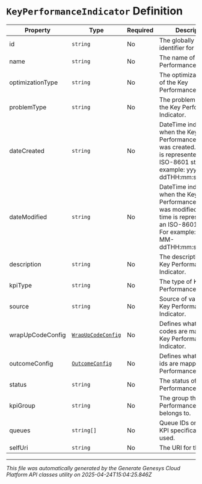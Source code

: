 # `KeyPerformanceIndicator` Definition

| Property | Type | Required | Description |
|----------|------|----------|-------------|
| id | `string` | No | The globally unique identifier for the object. |
| name | `string` | No | The name of the Key Performance Indicator. |
| optimizationType | `string` | No | The optimization type of the Key Performance Indicator. |
| problemType | `string` | No | The problem type of the Key Performance Indicator. |
| dateCreated | `string` | No | DateTime indicating when the Key Performance Indicator was created. Date time is represented as an ISO-8601 string. For example: yyyy-MM-ddTHH:mm:ss[.mmm]Z |
| dateModified | `string` | No | DateTime indicating when the Key Performance Indicator was modified. Date time is represented as an ISO-8601 string. For example: yyyy-MM-ddTHH:mm:ss[.mmm]Z |
| description | `string` | No | The description of the Key Performance Indicator. |
| kpiType | `string` | No | The type of Key Performance Indicator. |
| source | `string` | No | Source of values for Key Performance Indicator. |
| wrapUpCodeConfig | [`WrapUpCodeConfig`](wrapupcodeconfig-definition.md) | No | Defines what wrap up codes are mapped to Key Performance Indicator. |
| outcomeConfig | [`OutcomeConfig`](outcomeconfig-definition.md) | No | Defines what outcome ids are mapped to Key Performance Indicator. |
| status | `string` | No | The status of the Key Performance Indicator. |
| kpiGroup | `string` | No | The group the Key Performance Indicator belongs to. |
| queues | `string[]` | No | Queue IDs on which KPI specification is used. |
| selfUri | `string` | No | The URI for this object |

---

*This file was automatically generated by the Generate Genesys Cloud Platform API classes utility on 2025-04-24T15:04:25.846Z*